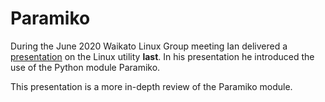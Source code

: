 # Paramiko

During the June 2020 Waikato Linux Group meeting Ian delivered a [presentation](https://github.com/WLUG/meetings/tree/master/2020/2020-06-22/last) 
on the Linux utility **last**. In his presentation he introduced the use of the Python module Paramiko.

This presentation is a more in-depth review of the Paramiko module.


